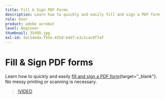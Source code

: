 ```yaml
---
title: Fill & Sign PDF Forms
description: Learn how to quickly and easily fill and sign a PDF form
role: User
product: adobe acrobat
level: Beginner
thumbnail: 35495.jpg
exl-id: 3ec14eda-755e-425d-bdd7-e3c1cac8f7af
---
```

# Fill & Sign PDF forms

Learn how to quickly and easily [fill and sign a PDF form](https://www.adobe.com/acrobat/online/sign-pdf.html){target="_blank"}. No messy printing or scanning is necessary.

>[!VIDEO](https://video.tv.adobe.com/v/35495?quality=12&learn=on&hidetitle=true)

